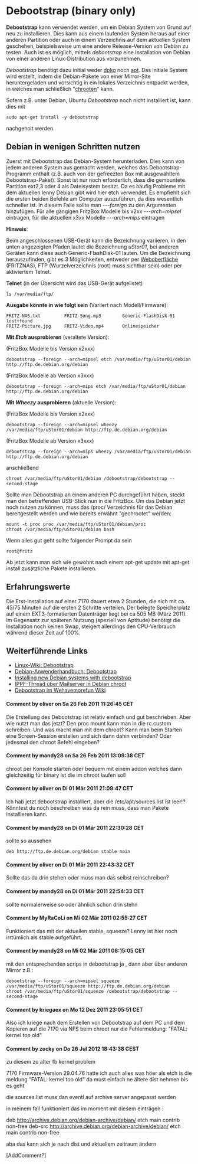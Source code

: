 # Debootstrap (binary only)

**Debootstrap** kann verwendet werden, um ein Debian System von Grund
auf neu zu installieren. Dies kann aus einem laufenden System heraus auf
einer anderen Partition oder auch in einem Verzeichnis auf dem aktuellen
System geschehen, beispielsweise um eine andere Release-Version von
Debian zu testen. Auch ist es möglich, mittels *debootstrap* eine
Installation von Debian von einer anderen Linux-Distribution aus
vorzunehmen.

*Debootstrap* benötigt dazu initial weder
[dpkg](http://de.wikipedia.org/wiki/Debian_Package_Manager)
noch
[apt](http://de.wikipedia.org/wiki/Advanced_Packaging_Tool).
Das initiale System wird erstellt, indem die Debian-Pakete von einer
Mirror-Site heruntergeladen und vorsichtig in ein lokales Verzeichnis
entpackt werden, in welches man schließlich
"[chrooten](http://de.wikipedia.org/wiki/Chroot)"
kann.

Sofern z.B. unter Debian, Ubuntu *Debootstrap* noch nicht installiert
ist, kann dies mit

```
sudo apt-get install -y debootstrap
```

nachgeholt werden.

Debian in wenigen Schritten nutzen
----------------------------------

Zuerst mit Debootstrap das Debian-System herunterladen. Dies kann von
jedem anderen System aus gemacht werden, welches das
Debootstrap-Programm enthält (z.B. auch von der gefreezten Box mit
ausgewähltem Debootstrap-Paket). Sonst ist nur noch erforderlich, dass
die gemountete Partition ext2,3 oder 4 als Dateisystem besitzt. Da es
häufig Probleme mit dem aktuellen lenny Debian gibt wird hier etch
verwendet. Es empfiehlt sich die ersten beiden Befehle am Computer
auszuführen, da dies wesentlich schneller ist. In diesem Falle sollte
man *---foreign* zu den Argumenten hinzufügen. Für alle gängigen
FritzBox Modelle bis x2xx *---arch=mipsel* eintragen, für die aktuellen
x3xx Modelle *---arch=mips* eintragen

**Hinweis**:

Beim angeschlossenen USB-Gerät kann die Bezeichnung variieren, in den
unten angezeigten Pfaden lautet die Bezeichnung *uStor01*, bei anderen
Geräten kann diese auch Generic-FlashDisk-01 lauten. Um die Bezeichnung
herauszufinden, gibt es 3 Möglichkeiten, entweder per
[Weboberfläche](http://192.168.178.1/nas/index.lua)
(FRITZNAS), FTP (Wurzelverzeichnis (root) muss sichtbar sein) oder per
aktiviertem Telnet.

**Telnet** (in der Übersicht wird das USB-Gerät aufgelistet)

```
ls /var/media/ftp/
```

**Ausgabe könnte in wie folgt sein** (Variiert nach Modell/Firmware):

```
FRITZ-NAS.txt         FRITZ-Song.mp3        Generic-FlashDisk-01  lost+found
FRITZ-Picture.jpg     FRITZ-Video.mp4       Onlinespeicher
```

**Mit *Etch* ausprobieren** (veraltete Version):

(FritzBox Modelle bis Version x2xxx)

```
debootstrap --foreign --arch=mipsel etch /var/media/ftp/uStor01/debian http://ftp.de.debian.org/debian
```

(FritzBox Modelle ab Version x3xxx)

```
debootstrap --foreign --arch=mips etch /var/media/ftp/uStor01/debian http://ftp.de.debian.org/debian
```

**Mit *Wheezy* ausprobieren** (aktuelle Version):

(FritzBox Modelle bis Version x2xxx)

```
debootstrap --foreign --arch=mipsel wheezy /var/media/ftp/uStor01/debian http://ftp.de.debian.org/debian
```

(FritzBox Modelle ab Version x3xxx)

```
debootstrap --foreign --arch=mips wheezy /var/media/ftp/uStor01/debian http://ftp.de.debian.org/debian
```

anschließend

```
chroot /var/media/ftp/uStor01/debian /debootstrap/debootstrap --second-stage
```

Sollte man Debootstrap an einem anderen PC durchgeführt haben, steckt
man den betreffenden USB-Stick nun in die FritzBox. Um das Debian jetzt
noch nutzen zu können, muss das /proc/ Verzeichnis für das Debian
bereitgestellt werden und wie bereits erwähnt "gechrootet" werden:

```
mount -t proc proc /var/media/ftp/uStor01/debian/proc
chroot /var/media/ftp/uStor01/debian bash
```

Wenn alles gut geht sollte folgender Prompt da sein

```
root@fritz
```

Ab jetzt kann man sich wie gewohnt nach einem apt-get update mit apt-get
install zusätzliche Pakete installieren.

Erfahrungswerte
---------------

Die Erst-Installation auf einer 7170 dauert etwa 2 Stunden, die sich mit
ca. 45/75 Minuten auf die ersten 2 Schritte verteilen. Der belegte
Speicherplatz auf einem EXT3-formatierten Datenträger liegt bei ca 505
MB (März 2011). Im Gegensatz zur späteren Nutzung (speziell von
Aptitude) benötigt die Installation noch keinen Swap, steigert
allerdings den CPU-Verbrauch während dieser Zeit auf 100%.

Weiterführende Links
--------------------

-   [Linux-Wiki:
    Debootstrap](http://www.linuxwiki.de/debootstrap)
-   [Debian-Anwenderhandbuch:
    Debootstrap](http://debiananwenderhandbuch.de/debootstrap.html)
-   [Installing new Debian systems with
    debootstrap](http://www.debian-administration.org/articles/426)
-   [IPPF-Thread über Mailserver in Debian
    chroot](http://www.ip-phone-forum.de/showthread.php?t=169744)
-   [Debootstrap im Wehavemorefun
    Wiki](http://wehavemorefun.de/fritzbox/index.php/Debootstrap)

#### Comment by oliver on Sa 26 Feb 2011 11:26:45 CET

Die Erstellung des Debootstrap ist relativ einfach und gut beschrieben.
Aber wie nutzt man das jetzt? Den proc mount kann man in die rc.custom
schreiben. Und was macht man mit dem chroot? Kann man beim Starten eine
Screen-Session erstellen und sich dann dahin verbinden? Oder jedesmal
den chroot Befehl eingeben?

#### Comment by mandy28 on Sa 26 Feb 2011 13:09:38 CET

chroot per Konsole starten oder bequem mit einem addon welches dann
gleichzeitig für binary ist die im chroot laufen soll

#### Comment by oliver on Di 01 Mär 2011 21:09:47 CET

Ich hab jetzt debootstrap installiert, aber die /etc/apt/sources.list
ist leer!? Könntest du noch beschreiben was da rein muss, dass man
Pakete installieren kann.

#### Comment by mandy28 on Di 01 Mär 2011 22:30:28 CET

sollte so aussehen

```
deb http://ftp.de.debian.org/debian stable main
```

#### Comment by oliver on Di 01 Mär 2011 22:43:32 CET

Sollte das da drin stehen oder muss man das selbst reinschreiben?

#### Comment by mandy28 on Di 01 Mär 2011 22:54:33 CET

sollte normalerweise so oder ähnlich schon drin stehn

#### Comment by MyRaCoLi on Mi 02 Mär 2011 02:55:27 CET

Funktioniert das mit der aktuellen stable, squeeze? Lenny ist hier noch
irrtümlich als stable aufgeführt.

#### Comment by mandy28 on Mi 02 Mär 2011 08:15:05 CET

mit den entsprechenden scrips in debootstrap ja , dann aber über anderen
Mirror z.B.:

```
debootstrap --foreign --arch=mipsel squeeze /var/media/ftp/uStor01/squeeze http://ftp.de.debian.org/debian
chroot /var/media/ftp/uStor01/squeeze /debootstrap/debootstrap --second-stage
```

#### Comment by kriegaex on Mo 12 Dez 2011 23:05:51 CET

Also ich kriege nach dem Erstellen von Debootstrap auf dem PC und dem
Kopieren auf die 7170 via NFS beim chroot nur die Fehlermeldung:
"FATAL: kernel too old"

#### Comment by zocky on Do 26 Jul 2012 18:43:38 CEST

zu diesem zu alter fb kernel problem

7170 Firmware-Version 29.04.76 hatte ich auch alles was höer als etch is
die meldung "FATAL: kernel too old" da must einfach ne ältere dist
nehmen bis es geht

die sources.list muss dan eventl auf archive server angepasst werden

in meinem fall funktioniert das im moment mit diesem einträgen :

deb http://archive.debian.org/debian-archive/debian/ etch main contrib
non-free
deb-src http://archive.debian.org/debian-archive/debian/ etch main
contrib non-free

aba das kann sich je nach dist und aktuellem zeitraum ändern

[AddComment?]

